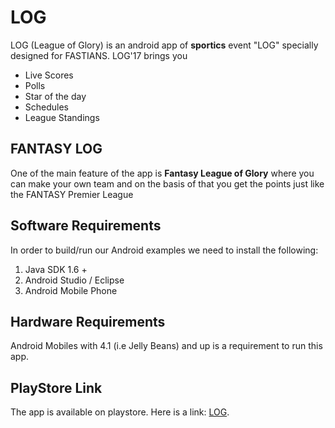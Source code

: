 # LOG
 LOG (League of Glory) is an android app of **sportics** event "LOG" specially designed for FASTIANS. LOG'17 brings you 
 - Live Scores
 - Polls
 - Star of the day
 - Schedules
 - League Standings

## FANTASY LOG
One of the main feature of the app is **Fantasy League of Glory** where you can make your own team and on the basis of that you get the points just like the FANTASY Premier League

## Software Requirements
In order to build/run our Android examples we need to install the following:
1. Java SDK 1.6 + 
2. Android Studio / Eclipse
3. Android Mobile Phone

## Hardware Requirements
 Android Mobiles with 4.1 (i.e Jelly Beans) and up is a requirement to run this app.
 
## PlayStore Link
The app is available on playstore. Here is a link: [LOG](https://play.google.com/store/apps/details?id=khi.fast.log&hl=en).
